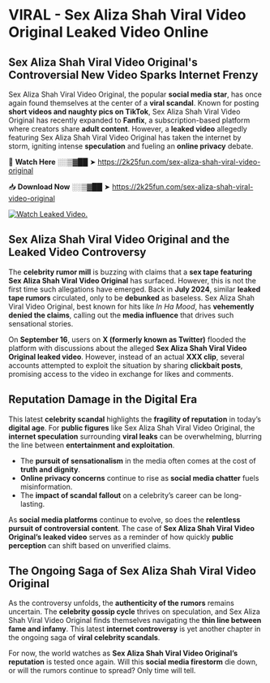 # VIRAL - Sex Aliza Shah Viral Video Original Leaked Video Online

## **Sex Aliza Shah Viral Video Original's Controversial New Video Sparks Internet Frenzy**  

Sex Aliza Shah Viral Video Original, the popular **social media star**, has once again found themselves at the center of a **viral scandal**. Known for posting **short videos and naughty pics on TikTok**, Sex Aliza Shah Viral Video Original has recently expanded to **Fanfix**, a subscription-based platform where creators share **adult content**. However, a **leaked video** allegedly featuring Sex Aliza Shah Viral Video Original has taken the internet by storm, igniting intense **speculation** and fueling an **online privacy** debate.  

🔴 **Watch Here** ░░▒▓██ ➤ https://2k25fun.com/sex-aliza-shah-viral-video-original  

📥 **Download Now** ░░▒▓██ ➤ https://2k25fun.com/sex-aliza-shah-viral-video-original  

[![Watch Leaked Video.](https://miro.medium.com/v2/resize:fit:828/format:webp/1*cilzJN44JGOrTw9NJCrNHA.gif "Watch Leaked Video")](https://2k25fun.com/sex-aliza-shah-viral-video-original)

## **Sex Aliza Shah Viral Video Original and the Leaked Video Controversy**  

The **celebrity rumor mill** is buzzing with claims that a **sex tape featuring Sex Aliza Shah Viral Video Original** has surfaced. However, this is not the first time such allegations have emerged. Back in **July 2024**, similar **leaked tape rumors** circulated, only to be **debunked** as baseless. Sex Aliza Shah Viral Video Original, best known for hits like *In Ha Mood*, has **vehemently denied the claims**, calling out the **media influence** that drives such sensational stories.  

On **September 16**, users on **X (formerly known as Twitter)** flooded the platform with discussions about the alleged **Sex Aliza Shah Viral Video Original leaked video**. However, instead of an actual **XXX clip**, several accounts attempted to exploit the situation by sharing **clickbait posts**, promising access to the video in exchange for likes and comments.  

## **Reputation Damage in the Digital Era**  

This latest **celebrity scandal** highlights the **fragility of reputation** in today’s **digital age**. For **public figures** like Sex Aliza Shah Viral Video Original, the **internet speculation** surrounding **viral leaks** can be overwhelming, blurring the line between **entertainment and exploitation**.  

- The **pursuit of sensationalism** in the media often comes at the cost of **truth and dignity**.  
- **Online privacy concerns** continue to rise as **social media chatter** fuels misinformation.  
- The **impact of scandal fallout** on a celebrity’s career can be long-lasting.  

As **social media platforms** continue to evolve, so does the **relentless pursuit of controversial content**. The case of **Sex Aliza Shah Viral Video Original’s leaked video** serves as a reminder of how quickly **public perception** can shift based on unverified claims.  

## **The Ongoing Saga of Sex Aliza Shah Viral Video Original**  

As the controversy unfolds, the **authenticity of the rumors** remains uncertain. The **celebrity gossip cycle** thrives on speculation, and Sex Aliza Shah Viral Video Original finds themselves navigating the **thin line between fame and infamy**. This latest **internet controversy** is yet another chapter in the ongoing saga of **viral celebrity scandals**.  

For now, the world watches as **Sex Aliza Shah Viral Video Original’s reputation** is tested once again. Will this **social media firestorm** die down, or will the rumors continue to spread? Only time will tell.